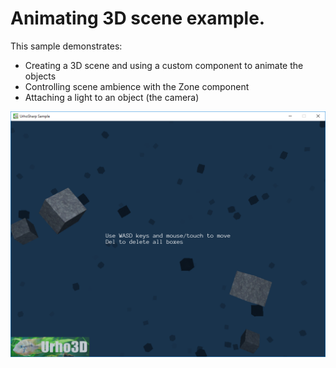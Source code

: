  Animating 3D scene example.
=============

This sample demonstrates:
- Creating a 3D scene and using a custom component to animate the objects
- Controlling scene ambience with the Zone component
- Attaching a light to an object (the camera)

![Screenshot](Screenshots/Screenshot.png)